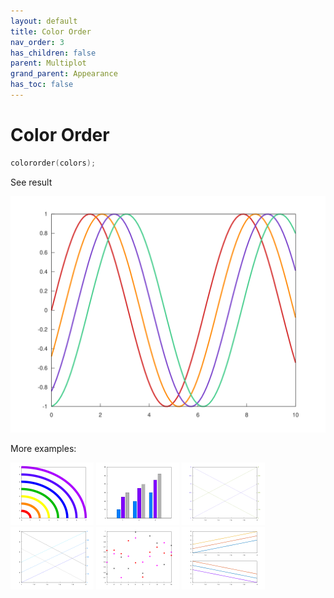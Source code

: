 ```yaml
---
layout: default
title: Color Order
nav_order: 3
has_children: false
parent: Multiplot
grand_parent: Appearance
has_toc: false
---
```

# Color Order

```cpp
colororder(colors);
```


See result

[![example_colororder_1](colororder/colororder_1.svg)](../../../../examples/appearance/multiplot/colororder/colororder_1.cpp)

More examples:
    
[![example_colororder_2](colororder/colororder_2_thumb.png)](../../../../examples/appearance/multiplot/colororder/colororder_2.cpp)  [![example_colororder_3](colororder/colororder_3_thumb.png)](../../../../examples/appearance/multiplot/colororder/colororder_3.cpp)  [![example_colororder_4](colororder/colororder_4_thumb.png)](../../../../examples/appearance/multiplot/colororder/colororder_4.cpp)  [![example_colororder_5](colororder/colororder_5_thumb.png)](../../../../examples/appearance/multiplot/colororder/colororder_5.cpp)  [![example_colororder_6](colororder/colororder_6_thumb.png)](../../../../examples/appearance/multiplot/colororder/colororder_6.cpp)  [![example_colororder_7](colororder/colororder_7_thumb.png)](../../../../examples/appearance/multiplot/colororder/colororder_7.cpp)
  



